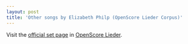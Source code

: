 ```yaml
---
layout: post
title: 'Other songs by Elizabeth Philp (OpenScore Lieder Corpus)'
---
```


Visit the [official set page] in [OpenScore Lieder].

[official set page]: https://musescore.com/openscore-lieder-corpus/sets/5107080
[OpenScore Lieder]: https://musescore.com/openscore-lieder-corpus

